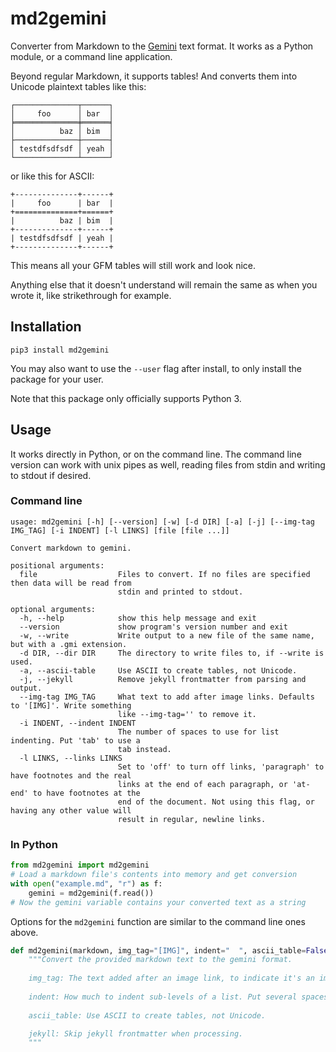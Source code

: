 # md2gemini

Converter from Markdown to the [Gemini](https://gemini.circumlunar.space/) text format. It works as a Python module, or a command line application.

Beyond regular Markdown, it supports tables! And converts them into Unicode plaintext tables like this:
```
┌──────────────┬──────┐
│     foo      │ bar  │
╞══════════════╪══════╡
│          baz │ bim  │
├──────────────┼──────┤
│ testdfsdfsdf │ yeah │
└──────────────┴──────┘
```
or like this for ASCII:
```
+--------------+------+
|     foo      | bar  |
+==============+======+
|          baz | bim  |
+--------------+------+
| testdfsdfsdf | yeah |
+--------------+------+
```
This means all your GFM tables will still work and look nice.

Anything else that it doesn't understand will remain the same as when you wrote it, like strikethrough for example.

## Installation
```
pip3 install md2gemini
```
You may also want to use the `--user` flag after install, to only install the package for your user.

Note that this package only officially supports Python 3.

## Usage

It works directly in Python, or on the command line. The command line version can work with unix pipes as well, reading files from stdin and writing to stdout if desired.

### Command line
```
usage: md2gemini [-h] [--version] [-w] [-d DIR] [-a] [-j] [--img-tag IMG_TAG] [-i INDENT] [-l LINKS] [file [file ...]]

Convert markdown to gemini.

positional arguments:
  file                  Files to convert. If no files are specified then data will be read from
                        stdin and printed to stdout.

optional arguments:
  -h, --help            show this help message and exit
  --version             show program's version number and exit
  -w, --write           Write output to a new file of the same name, but with a .gmi extension.
  -d DIR, --dir DIR     The directory to write files to, if --write is used.
  -a, --ascii-table     Use ASCII to create tables, not Unicode.
  -j, --jekyll          Remove jekyll frontmatter from parsing and output.
  --img-tag IMG_TAG     What text to add after image links. Defaults to '[IMG]'. Write something
                        like --img-tag='' to remove it.
  -i INDENT, --indent INDENT
                        The number of spaces to use for list indenting. Put 'tab' to use a
                        tab instead.
  -l LINKS, --links LINKS
                        Set to 'off' to turn off links, 'paragraph' to have footnotes and the real
                        links at the end of each paragraph, or 'at-end' to have footnotes at the
                        end of the document. Not using this flag, or having any other value will
                        result in regular, newline links.
```

### In Python
```python
from md2gemini import md2gemini
# Load a markdown file's contents into memory and get conversion
with open("example.md", "r") as f:
    gemini = md2gemini(f.read())
# Now the gemini variable contains your converted text as a string
```
Options for the `md2gemini` function are similar to the command line ones above.
```python
def md2gemini(markdown, img_tag="[IMG]", indent="  ", ascii_table=False, jekyll=False):
    """Convert the provided markdown text to the gemini format.
    
    img_tag: The text added after an image link, to indicate it's an image.
    
    indent: How much to indent sub-levels of a list. Put several spaces, or \\t for a tab.
    
    ascii_table: Use ASCII to create tables, not Unicode.

    jekyll: Skip jekyll frontmatter when processing.
    """
```
